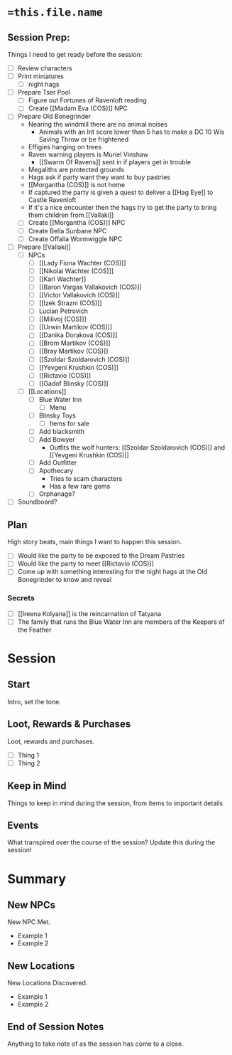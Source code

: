 # `=this.file.name`
## Session Prep:
Things I need to get ready before the session:
- [ ] Review characters
- [ ] Print miniatures
	- [ ] night hags
- [ ] Prepare Tser Pool
	- [ ] Figure out Fortunes of Ravenloft reading
	- [ ] Create [[Madam Eva (COS)]] NPC
- [ ] Prepare Old Bonegrinder
	- Nearing the windmill there are no animal noises
		- Animals with an Int score lower than 5 has to make a DC 10 Wis Saving Throw or be frightened
	- Effigies hanging on trees
	- Raven warning players is Muriel Vinshaw 
		- [[Swarm Of Ravens]] sent in if players get in trouble
	- Megaliths are protected grounds
	- Hags ask if party want they want to buy pastries
	- [[Morgantha (COS)]] is not home
	- If captured the party is given a quest to deliver a [[Hag Eye]] to Castle Ravenloft
	- If it's a nice encounter then the hags try to get the party to bring them children from [[Vallaki]] 
	- [ ] Create [[Morgantha (COS)]] NPC
	- [ ] Create Bella Sunbane NPC
	- [ ] Create Offalia Wormwiggle NPC
- [ ] Prepare [[Vallaki]]
	- [ ] NPCs
		- [ ] [[Lady Fiona Wachter (COS)]]
		- [ ] [[Nikolai Wachter (COS)]] 
		- [ ] [[Karl Wachter]] 
		- [ ] [[Baron Vargas Vallakovich (COS)]] 
		- [ ] [[Victor Vallakovich (COS)]] 
		- [ ] [[Izek Strazni (COS)]]
		- [ ] Lucian Petrovich
		- [ ] [[Milivoj (COS)]]
		- [ ] [[Urwin Martikov (COS)]]
		- [ ] [[Danika Dorakova (COS)]] 
		- [ ] [[Brom Martikov (COS)]] 
		- [ ] [[Bray Martikov (COS)]] 
		- [ ] [[Szoldar Szoldarovich (COS)]] 
		- [ ] [[Yevgeni Krushkin (COS)]] 
		- [ ] [[Rictavio (COS)]] 
		- [ ] [[Gadof Blinsky (COS)]] 
	- [ ] [[Locations]] 
		- [ ] Blue Water Inn
			- [ ] Menu
		- [ ] Blinsky Toys
			- [ ] Items for sale
		- [ ] Add blacksmith
		- [ ] Add Bowyer
			- Outfits the wolf hunters: [[Szoldar Szoldarovich (COS)]] and [[Yevgeni Krushkin (COS)]] 
		- [ ] Add Outfitter
		- [ ] Apothecary
			- Tries to scam characters
			- Has a few rare gems
		- [ ] Orphanage?
- [ ] Soundboard?

## Plan
High story beats, main things I want to happen this session.
- [ ] Would like the party to be exposed to the Dream Pastries
- [ ] Would like the party to meet [[Rictavio (COS)]] 
- [ ] Come up with something interesting for the night hags at the Old Bonegrinder to know and reveal
### Secrets
- [ ] [[Ireena Kolyana]] is the reincarnation of Tatyana
- [ ] The family that runs the Blue Water Inn are members of the Keepers of the Feather

# Session
## Start
Intro, set the tone.

## Loot, Rewards & Purchases
Loot, rewards and purchases.
- [ ] Thing 1
- [ ] Thing 2

## Keep in Mind
Things to keep in mind during the session, from items to important details

## Events
What transpired over the course of the session? Update this during the session!

# Summary
## New NPCs
New NPC Met.
- Example 1
- Example 2

## New Locations
New Locations Discovered.
- Example 1
- Example 2

## End of Session Notes
Anything to take note of as the session has come to a close.
